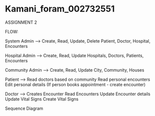 # Kamani_foram_002732551

ASSIGNMENT 2 

FLOW:

System Admin --> Create, Read, Update, Delete
		 Patient, Doctor, Hospital, Encounters

Hospital Admin --> Create, Read, Update
		   Hospitals, Doctors, Patients, Encounters

Community Admin --> Create, Read, Update
	            City, Community, Houses

Patient -->	Read doctors based on community
		Read personal encounters
		Edit personal details
		(If person books appointment - create encounter)


Doctor -->  Creates Encounter
	    Read Encounters
	    Update Encounter details
	    Update Vital Signs
	    Create Vital Signs

Sequence Diagram



